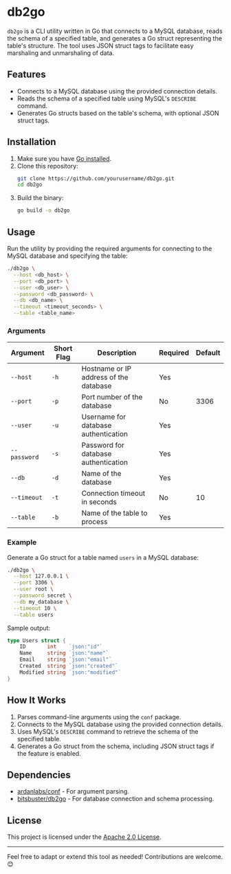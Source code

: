 
# db2go

`db2go` is a CLI utility written in Go that connects to a MySQL database, reads the schema of a specified table, and generates a Go struct representing the table's structure. The tool uses JSON struct tags to facilitate easy marshaling and unmarshaling of data.

## Features

- Connects to a MySQL database using the provided connection details.
- Reads the schema of a specified table using MySQL's `DESCRIBE` command.
- Generates Go structs based on the table's schema, with optional JSON struct tags.

## Installation

1. Make sure you have [Go installed](https://golang.org/dl/).
2. Clone this repository:
   ```bash
   git clone https://github.com/yourusername/db2go.git
   cd db2go
   ```
3. Build the binary:
   ```bash
   go build -o db2go
   ```

## Usage

Run the utility by providing the required arguments for connecting to the MySQL database and specifying the table:

```bash
./db2go \
  --host <db_host> \
  --port <db_port> \
  --user <db_user> \
  --password <db_password> \
  --db <db_name> \
  --timeout <timeout_seconds> \
  --table <table_name>
```

### Arguments

| Argument      | Short Flag | Description                            | Required | Default |
|---------------|------------|----------------------------------------|----------|---------|
| `--host`      | `-h`       | Hostname or IP address of the database | Yes      |         |
| `--port`      | `-p`       | Port number of the database            | No       | 3306    |
| `--user`      | `-u`       | Username for database authentication   | Yes      |         |
| `--password`  | `-s`       | Password for database authentication   | Yes      |         |
| `--db`        | `-d`       | Name of the database                   | Yes      |         |
| `--timeout`   | `-t`       | Connection timeout in seconds          | No       | 10      |
| `--table`     | `-b`       | Name of the table to process           | Yes      |         |

### Example

Generate a Go struct for a table named `users` in a MySQL database:

```bash
./db2go \
  --host 127.0.0.1 \
  --port 3306 \
  --user root \
  --password secret \
  --db my_database \
  --timeout 10 \
  --table users
```

Sample output:
```go
type Users struct {
    ID       int    `json:"id"`
    Name     string `json:"name"`
    Email    string `json:"email"`
    Created  string `json:"created"`
    Modified string `json:"modified"`
}
```

## How It Works

1. Parses command-line arguments using the `conf` package.
2. Connects to the MySQL database using the provided connection details.
3. Uses MySQL's `DESCRIBE` command to retrieve the schema of the specified table.
4. Generates a Go struct from the schema, including JSON struct tags if the feature is enabled.

## Dependencies

- [ardanlabs/conf](https://github.com/ardanlabs/conf) - For argument parsing.
- [bitsbuster/db2go](https://github.com/bitsbuster/db2go) - For database connection and schema processing.

## License

This project is licensed under the [Apache 2.0 License](LICENSE).

---

Feel free to adapt or extend this tool as needed! Contributions are welcome. 😊
